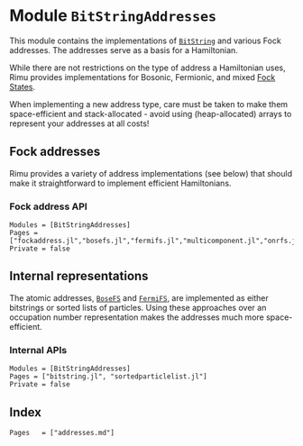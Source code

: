 # Module `BitStringAddresses`

This module contains the implementations of [`BitString`](@ref) and various Fock addresses.
The addresses serve as a basis for a Hamiltonian.

While there are not restrictions on the type of address a Hamiltonian uses, Rimu provides
implementations for Bosonic, Fermionic, and mixed [Fock
States](https://en.wikipedia.org/wiki/Fock_state).

When implementing a new address type, care must be taken to make them space-efficient and
stack-allocated - avoid using (heap-allocated) arrays to represent your addresses at all costs!

## Fock addresses

Rimu provides a variety of address implementations (see below) that should make it
straightforward to implement efficient Hamiltonians.

### Fock address API

```@autodocs
Modules = [BitStringAddresses]
Pages = ["fockaddress.jl","bosefs.jl","fermifs.jl","multicomponent.jl","onrfs.jl"]
Private = false
```

## Internal representations

The atomic addresses, [`BoseFS`](@ref) and [`FermiFS`](@ref), are implemented as either
bitstrings or sorted lists of particles. Using these approaches over an occupation number
representation makes the addresses much more space-efficient.

### Internal APIs

```@autodocs
Modules = [BitStringAddresses]
Pages = ["bitstring.jl", "sortedparticlelist.jl"]
Private = false
```

## Index
```@index
Pages   = ["addresses.md"]
```
